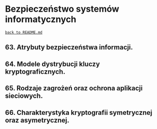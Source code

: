 # Bezpieczeństwo systemów informatycznych
[`back to README.md`](../README.md)
## 63. Atrybuty bezpieczeństwa informacji.
## 64. Modele dystrybucji kluczy kryptograficznych.
## 65. Rodzaje zagrożeń oraz ochrona aplikacji sieciowych.
## 66. Charakterystyka kryptografii symetrycznej oraz asymetrycznej. 
